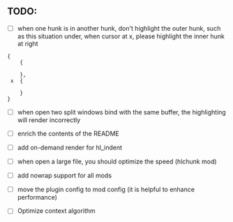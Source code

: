 ## TODO:

- [ ] when one hunk is in another hunk, don't highlight the outer hunk, such as this situation under, when cursor at x, please highlight the inner hunk at right

```
{
    {

    },
 x  {

    }
}
```

- [ ] when open two split windows bind with the same buffer, the highlighting will render incorrectly

- [ ] enrich the contents of the README

- [ ] add on-demand render for hl_indent

- [ ] when open a large file, you should optimize the speed (hlchunk mod)

- [ ] add nowrap support for all mods

- [ ] move the plugin config to mod config (it is helpful to enhance performance)

- [ ] Optimize context algorithm
